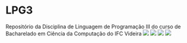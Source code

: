# LPG3
Repositório da Disciplina de Linguagem de Programação III do curso de Bacharelado em Ciência da Computação do IFC Videira
![](print1.jpg)
![](print2.jpg)
![](print3.jpg)
![](print4.jpg)
